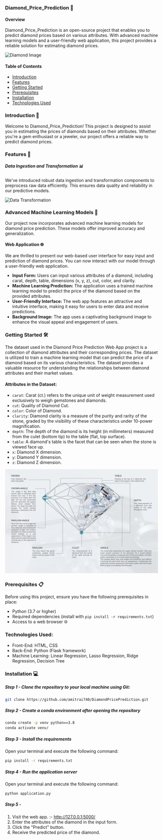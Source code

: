 ### Diamond_Price_Prediction 💍

#### Overview

Diamond_Price_Prediction is an open-source project that enables you to predict diamond prices based on various attributes. With advanced machine learning models and a user-friendly web application, this project provides a reliable solution for estimating diamond prices.

![Diamond Image](https://wtamu.edu/~cbaird/sq/images/diamond_art.png)

#### Table of Contents 

- [Introduction](#introduction)
- [Features](#features)
- [Getting Started](#getting-started)
- [Prerequisites](#prerequisites)
- [Installation](#installation)
- [Technologies Used](#technologies-used)


### Introduction 🌟

Welcome to Diamond_Price_Prediction! This project is designed to assist you in estimating the prices of diamonds based on their attributes. Whether you're a gem enthusiast or a jeweler, our project offers a reliable way to predict diamond prices.

### Features 🚀

##### Data Ingestion and Transformation 📊

We've introduced robust data ingestion and transformation components to preprocess raw data efficiently. This ensures data quality and reliability in our predictive models.

![Data Transformation](https://www.getdbt.com/ui/img/blog/data_transformation.png)

### Advanced Machine Learning Models 🤖

Our project now incorporates advanced machine learning models for diamond price prediction. These models offer improved accuracy and generalization.

#### Web Application 🌐

We are thrilled to present our web-based user interface for easy input and prediction of diamond prices. You can now interact with our model through a user-friendly web application.

- **Input Form:** Users can input various attributes of a diamond, including carat, depth, table, dimensions (x, y, z), cut, color, and clarity.
- **Machine Learning Prediction:** The application uses a trained machine learning model to predict the price of the diamond based on the provided attributes.
- **User-Friendly Interface:** The web app features an attractive and intuitive interface, making it easy for users to enter data and receive predictions.
- **Background Image:** The app uses a captivating background image to enhance the visual appeal and engagement of users.

### Getting Started 🛠️

The dataset used in the Diamond Price Prediction Web App project is a collection of diamond attributes and their corresponding prices. The dataset is utilized to train a machine learning model that can predict the price of a diamond based on its various characteristics. The dataset provides a valuable resource for understanding the relationships between diamond attributes and their market values.

#### Attributes in the Dataset:

- `carat`: Carat (ct.) refers to the unique unit of weight measurement used exclusively to weigh gemstones and diamonds.
- `cut`: Quality of Diamond Cut.
- `color`: Color of Diamond.
- `clarity`: Diamond clarity is a measure of the purity and rarity of the stone, graded by the visibility of these characteristics under 10-power magnification.
- `depth`: The depth of the diamond is its height (in millimeters) measured from the culet (bottom tip) to the table (flat, top surface).
- `table`: A diamond's table is the facet that can be seen when the stone is viewed face up.
- `x`: Diamond X dimension.
- `y`: Diamond Y dimension.
- `z`: Diamond Z dimension.

![Diamond Anatomy](https://github.com/BahramJannesar/DiamondsMachineLearning/raw/master/Image/Anglo-DiamondAnatomy_03.jpg)


### Prerequisites 📋

Before using this project, ensure you have the following prerequisites in place:

- Python (3.7 or higher)
- Required dependencies (install with `pip install -r requirements.txt`)
- Access to a web browser 🌐

### Technologies Used:

- Front-End: HTML, CSS
- Back-End: Python (Flask framework)
- Machine Learning: Linear Regression, Lasso Regression, Ridge Regression, Decision Tree

### Installation 💻

##### Step 1 - Clone the repository to your local machine using Git:

```bash
git clone https://github.com/amitrai740/DiamondPricePrediction.git
```

##### Step 2 - Create a conda environment after opening the repository

```bash
conda create -p venv python==3.8
conda activate venv/
```

##### Step 3 - Install the requirements

Open your terminal and execute the following command:

```bash
pip install -r requirements.txt
```

##### Step 4 - Run the application server

Open your terminal and execute the following command:

```bash
python application.py
```

##### Step 5 -

1. Visit the web app. :- http://127.0.0.1:5000/
2. Enter the attributes of the diamond in the input form.
3. Click the "Predict" button.
4. Receive the predicted price of the diamond.
